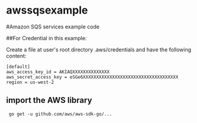 # awssqsexample
#Amazon SQS services example code

##For Credential in this example:

Create a file at user's root directory .aws/credentials and have the following content:
```
[default]
aws_access_key_id = AKIAQXXXXXXXXXXXXXX
aws_secret_access_key = eSGe6XXXXXXXXXXXXXXXXXXXXXXXXXXXXXXXXXXXX
region = us-west-2
```

## import the AWS library
```
 go get -u github.com/aws/aws-sdk-go/...
```
